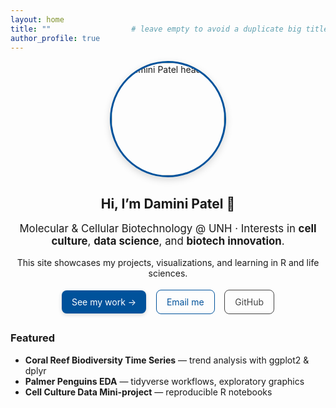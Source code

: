 ```yaml
---
layout: home
title: ""                  # leave empty to avoid a duplicate big title
author_profile: true
---
```


<!-- Hero / intro -->
<div style="text-align:center; margin-top: 10px;">
  <img src="{{ site.baseurl }}/images/img:me.jpg"
       alt="Damini Patel headshot" width="180"
       style="border-radius:100px;border:3px solid #00529B;box-shadow:0 4px 12px rgba(0,0,0,.15);" />
</div>

<div style="text-align:center; max-width: 780px; margin: 16px auto 0;">
  <h2 style="margin-bottom: 0.4rem;">Hi, I’m <strong>Damini Patel</strong> 👋</h2>
  <p style="font-size: 1.05rem;">
    Molecular &amp; Cellular Biotechnology @ UNH · Interests in <b>cell culture</b>, <b>data science</b>, and <b>biotech innovation</b>.
  </p>
  <p>
    This site showcases my projects, visualizations, and learning in R and life sciences.
  </p>

  <!-- Call-to-action buttons -->
  <p style="margin-top: 18px;">
    <a href="{{ site.baseurl }}/projects/" 
       style="display:inline-block;padding:10px 16px;border-radius:8px;background:#00529B;color:#fff;text-decoration:none;box-shadow:0 2px 6px rgba(0,0,0,.15);">
       See my work →
    </a>
    &nbsp;&nbsp;
    <a href="mailto:Daminiben.Patel@unh.edu"
       style="display:inline-block;padding:10px 16px;border-radius:8px;border:1px solid #00529B;color:#00529B;text-decoration:none;">
       Email me
    </a>
    &nbsp;&nbsp;
    <a href="https://github.com/DaminiUNH" target="_blank"
       style="display:inline-block;padding:10px 16px;border-radius:8px;border:1px solid #444;color:#444;text-decoration:none;">
       GitHub
    </a>
  </p>
</div>

<!-- Optional “Highlights” section -->
<div class="grid__wrapper" style="margin-top:28px;">
  <div class="grid__item">
    <h3>Featured</h3>
    <ul>
      <li><b>Coral Reef Biodiversity Time Series</b> — trend analysis with ggplot2 &amp; dplyr</li>
      <li><b>Palmer Penguins EDA</b> — tidyverse workflows, exploratory graphics</li>
      <li><b>Cell Culture Data Mini-project</b> — reproducible R notebooks</li>
    </ul>
  </div>
</div>
